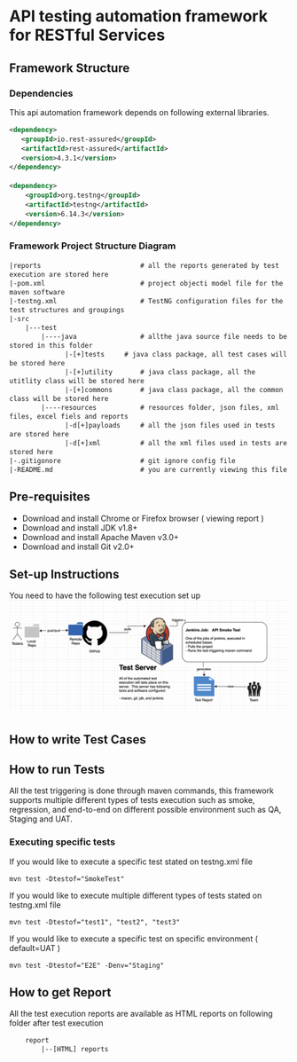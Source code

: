 # API testing automation framework for RESTful Services

## Framework Structure
### Dependencies
This api automation framework depends on following 
external libraries.
```xml
<dependency>
   <groupId>io.rest-assured</groupId>
   <artifactId>rest-assured</artifactId>
   <version>4.3.1</version>
</dependency>

<dependency>
    <groupId>org.testng</groupId>
	<artifactId>testng</artifactId>
	<version>6.14.3</version>
</dependency>  
```

### Framework Project Structure Diagram
```
|reports                         # all the reports generated by test execution are stored here
|-pom.xml                        # project objecti model file for the maven software
|-testng.xml                     # TestNG configuration files for the test structures and groupings
|-src
    |---test
        |----java                # allthe java source file needs to be stored in this folder
              |-[+]tests     # java class package, all test cases will be stored here
              |-[+]utility       # java class package, all the utitlity class will be stored here
              |-[+]commons       # java class package, all the common class will be stored here
        |----resources           # resources folder, json files, xml files, excel fiels and reports
              |-d[+]payloads     # all the json files used in tests are stored here
              |-d[+]xml          # all the xml files used in tests are stored here
|-.gitigonore                    # git ignore config file
|-README.md                      # you are currently viewing this file 
```
## Pre-requisites
* Download and install Chrome or Firefox browser ( viewing report )
* Download and install JDK v1.8+
* Download and install Apache Maven v3.0+
* Download and install Git v2.0+

## Set-up Instructions
You need to have the following test execution set up
![screenshot](/images/test_execution_setup.png)

## How to write Test Cases

## How to run Tests
All the test triggering is done through maven commands, this framework supports multiple different types of 
tests execution such as smoke, regression, and end-to-end on different possible environment such as QA, Staging
and UAT. 
### Executing specific tests
If you would like to execute a specific test stated on testng.xml file
```shell script
mvn test -Dtestof="SmokeTest"
```

If you would like to execute multiple different types of tests stated on testng.xml file
```shell script
mvn test -Dtestof="test1", "test2", "test3"
```

If you would like to execute a specific test on specific environment ( default=UAT )
```shell script
mvn test -Dtestof="E2E" -Denv="Staging"
```
## How to get Report
All the test execution reports are available as HTML reports on following folder after test execution
```
    report
        |--[HTML] reports
```
